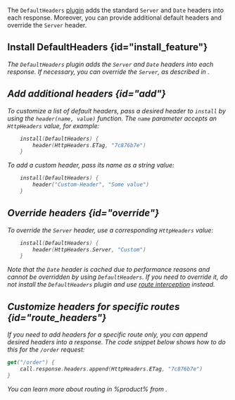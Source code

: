 [//]: # (title: Default headers)

The `DefaultHeaders` [plugin](Plugins.md) adds the standard `Server` and `Date` headers into each response. Moreover, you can provide additional default headers and override the `Server` header.

## Install DefaultHeaders {id="install_feature"}

<var name="feature_name" value="DefaultHeaders"/>
<include src="lib.md" include-id="install_feature"/>

The `DefaultHeaders` plugin adds the `Server` and `Date` headers into each response. If necessary, you can override the `Server`, as described in [](#override).


## Add additional headers {id="add"}
To customize a list of default headers, pass a desired header to `install`  by using the `header(name, value)` function. The `name` parameter accepts an `HttpHeaders` value, for example:
```kotlin
    install(DefaultHeaders) {
        header(HttpHeaders.ETag, "7c876b7e")
    }
```
To add a custom header, pass its name as a string value:
```kotlin
    install(DefaultHeaders) {
        header("Custom-Header", "Some value")
    }
```


## Override headers {id="override"}
To override the `Server` header, use a corresponding `HttpHeaders` value:
```kotlin
    install(DefaultHeaders) {
        header(HttpHeaders.Server, "Custom")
    }
```
Note that the `Date` header is cached due to performance reasons and cannot be overridden by using `DefaultHeaders`. If you need to override it, do not install the `DefaultHeaders` plugin and use [route interception](intercepting_routes.md) instead.




## Customize headers for specific routes {id="route_headers"}

If you need to add headers for a specific route only, you can append desired headers into a response. The code snippet below shows how to do this for the `/order` request:
```kotlin
get("/order") {
    call.response.headers.append(HttpHeaders.ETag, "7c876b7e")
}
```
You can learn more about routing in %product% from [](Routing_in_Ktor.md).